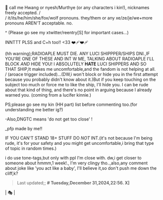 🎈
call me Hwang or nyesh/Murthye (or any characters i kin!), nicknames freely accepted.
/\
\/
it/its/he/him/she/fox/wolf pronouns. they/them or any xe/ze/je/we+more pronouns AREN'T acceptable. no.

^
(Please go see my xtwitter/reentry[S] for important cases...)

INNTTT PLSS and C+h too!! <33 ❤️‍🩹❤️‍🩹

(hh warning);RADIOAPLE MUST DIE. ANY LUCI SHIPPPER/SHIPS DNI.,IF YOU'RE ONE OF THESE AND INT W ME, TALKING ABOUT RADIOAPLE I'LL BLOCK *AND* HIDE YOU! I ABSOLUTELY **HATE** LUCI SHIPPERS AND SO THAT SHIP,It makes me uncomfortable,and the fandom is not helping at all. / (aroace trigger included)...(DW,i won't block or hide you in the first attempt because you probably didn't know about it.)But if you keep touching on the subject too much or force me to like the ship, I'll hide you. I can be rude about that kind of thing, and there's no point in arguing because I already warned you.
(coming from a lucifer kinnie.)

PS;please go see my kin (HH part) list before commenting too.(for understanding me better ig?)

-Also,DNGTC means 'do not get too close' !

_pfp made by me!!

IF YOU CAN'T STAND 18+ STUFF DO *NOT* INT.(it's not because I'm being rude, it's for your safety and you might get uncomfortable,i bring that type of topic in random times.)

i do use tone-tags,but only with ppl I'm close with. dw,i get closer to someone about hmmm,1 week!., I'm very clingy tho..,also,any comment about joke like 'you act like a baby', I'll believe it,so don't push me down the cliff,k?


>Last updated;;
**# Tuesday,December 31,2024,22:56. X]**

| 🎭 |
